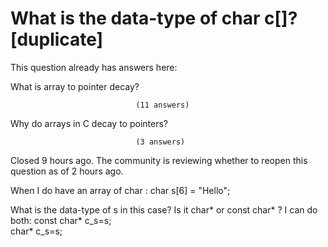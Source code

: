 
# What is the data-type of char c[]? [duplicate]







This question already has answers here:
                        
                    



What is array to pointer decay?

                                (11 answers)
                            


Why do arrays in C decay to pointers?

                                (3 answers)
                            

Closed 9 hours ago.
The community is reviewing whether to reopen this question as of 2 hours ago.



When I do have an array of char :
char s[6] = "Hello";

What is the data-type of s in this case? Is it char* or const char* ?
I can do both:
const char* c_s=s;  
char* c_s=s;    


        